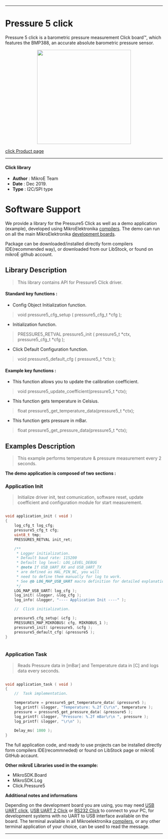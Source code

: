 

---
# Pressure 5 click

Pressure 5 click is a barometric pressure measurement Click board™, which features the BMP388, an accurate absolute barometric pressure sensor.

<p align="center">
  <img src="https://download.mikroe.com/images/click_for_ide/pressure5_click.png" height=300px>
</p>

[click Product page](https://www.mikroe.com/pressure-5-click)

---


#### Click library 

- **Author**        : MikroE Team
- **Date**          : Dec 2019.
- **Type**          : I2C/SPI type


# Software Support

We provide a library for the Pressure5 Click 
as well as a demo application (example), developed using MikroElektronika 
[compilers](https://shop.mikroe.com/compilers). 
The demo can run on all the main MikroElektronika [development boards](https://shop.mikroe.com/development-boards).

Package can be downloaded/installed directly form compilers IDE(recommended way), or downloaded from our LibStock, or found on mikroE github account. 

## Library Description

> This library contains API for Pressure5 Click driver.

#### Standard key functions :

- Config Object Initialization function.
> void pressure5_cfg_setup ( pressure5_cfg_t *cfg ); 
 
- Initialization function.
> PRESSURE5_RETVAL pressure5_init ( pressure5_t *ctx, pressure5_cfg_t *cfg );

- Click Default Configuration function.
> void pressure5_default_cfg ( pressure5_t *ctx );


#### Example key functions :

- This function allows you to update the calibration coefficient.
> void pressure5_update_coefficient(pressure5_t *ctx);
 
- This function gets temperature in Celsius.
> float pressure5_get_temperature_data(pressure5_t *ctx);


- This function gets pressure in mBar.
> float pressure5_get_pressure_data(pressure5_t *ctx);

## Examples Description

> This example performs temperature & pressure measurement every 2 seconds.

**The demo application is composed of two sections :**

### Application Init 

> Initialize driver init, test comunication, software reset, update
> coefficient and configuration module for start measurement.

```c

void application_init ( void )
{
    log_cfg_t log_cfg;
    pressure5_cfg_t cfg;
    uint8_t tmp;
    PRESSURE5_RETVAL init_ret;

    /** 
     * Logger initialization.
     * Default baud rate: 115200
     * Default log level: LOG_LEVEL_DEBUG
     * @note If USB_UART_RX and USB_UART_TX 
     * are defined as HAL_PIN_NC, you will 
     * need to define them manually for log to work. 
     * See @b LOG_MAP_USB_UART macro definition for detailed explanation.
     */
    LOG_MAP_USB_UART( log_cfg );
    log_init( &logger, &log_cfg );
    log_info( &logger, "---- Application Init ----" );

    //  Click initialization.

    pressure5_cfg_setup( &cfg );
    PRESSURE5_MAP_MIKROBUS( cfg, MIKROBUS_1 );
    pressure5_init( &pressure5, &cfg );
    pressure5_default_cfg( &pressure5 );
}
  
```

### Application Task

> Reads Pressure data in [mBar] and Temperature data in [C] and logs data every seconds.

```c

void application_task ( void )
{
    //  Task implementation.

    temperature = pressure5_get_temperature_data( &pressure5 );
    log_printf( &logger, "Temperature: %.2f C\r\n", temperature );
    pressure = pressure5_get_pressure_data( &pressure5 );
    log_printf( &logger, "Pressure: %.2f mBar\r\n ", pressure );
    log_printf( &logger, "\r\n" );
    
    Delay_ms( 1000 );
}


```

The full application code, and ready to use projects can be  installed directly form compilers IDE(recommneded) or found on LibStock page or mikroE GitHub accaunt.

**Other mikroE Libraries used in the example:** 

- MikroSDK.Board
- MikroSDK.Log
- Click.Pressure5

**Additional notes and informations**

Depending on the development board you are using, you may need 
[USB UART click](https://shop.mikroe.com/usb-uart-click), 
[USB UART 2 Click](https://shop.mikroe.com/usb-uart-2-click) or 
[RS232 Click](https://shop.mikroe.com/rs232-click) to connect to your PC, for 
development systems with no UART to USB interface available on the board. The 
terminal available in all Mikroelektronika 
[compilers](https://shop.mikroe.com/compilers), or any other terminal application 
of your choice, can be used to read the message.



---
